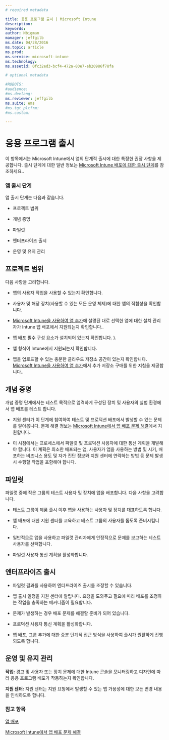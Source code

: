 ```yaml
---
# required metadata

title: 응용 프로그램 출시 | Microsoft Intune
description:
keywords:
author: Nbigman
manager: jeffgilb
ms.date: 04/28/2016
ms.topic: article
ms.prod:
ms.service: microsoft-intune
ms.technology:
ms.assetid: 0fc32ed3-bcf4-472a-80e7-eb20986f78fa

# optional metadata

#ROBOTS:
#audience:
#ms.devlang:
ms.reviewer: jeffgilb
ms.suite: ems
#ms.tgt_pltfrm:
#ms.custom:

---
```


# 응용 프로그램 출시
이 항목에서는 Microsoft Intune에서 앱의 단계적 출시에 대한 특정한 권장 사항을 제공합니다. 출시 단계에 대한 일반 정보는 [Microsoft Intune 배포에 대한 출시 단계](rollout-phases-for-microsoft-intune-deployment.md)를 참조하세요..

### 앱 출시 단계
앱 출시 단계는 다음과 같습니다.

-   프로젝트 범위

-   개념 증명

-   파일럿

-   엔터프라이즈 출시

-   운영 및 유지 관리

## 프로젝트 범위
다음 사항을 고려합니다.

-   앱의 사용자 작업을 사용할 수 있는지 확인합니다.

-   사용자 및 해당 장치(사용할 수 있는 모든 운영 체제)에 대한 앱의 적합성을 확인합니다.

-   [Microsoft Intune을 사용하여 앱 추가](/intune/deploy-use/add-apps)에 설명된 대로 선택한 앱에 대한 설치 관리자가 Intune 앱 배포에서 지원되는지 확인합니다..

-   앱 배포 필수 구성 요소가 설치되어 있는지 확인합니다. <!---, as described in [Plan for app deployment in Microsoft Intune](plan-for-app-deployment-in-microsoft-intune.md--->).

-   앱 형식이 Intune에서 지원되는지 확인합니다.

-   앱을 업로드할 수 있는 충분한 클라우드 저장소 공간이 있는지 확인합니다. [Microsoft Intune을 사용하여 앱 추가](/intune/deploy-use/add-apps)에서 추가 저장소 구매를 위한 지침을 제공합니다..

## 개념 증명
개념 증명 단계에서는 테스트 목적으로 엄격하게 구성된 장치 및 사용자의 실험 환경에서 앱 배포를 테스트 합니다.

-   지원 센터가 이 단계에 참여하여 테스트 및 프로덕션 배포에서 발생할 수 있는 문제를 알아봅니다. 문제 해결 정보는 [Microsoft Intune에서 앱 배포 문제 해결](/intune/troubleshoot/troubleshoot-app-deployment-problems-in-microsoft-intune)에서 지원합니다..

-   이 시점에서는 프로세스에서 파일럿 및 프로덕션 사용자에 대한 통신 계획을 개발해야 합니다. 이 계획은 최소한 배포되는 앱, 사용자가 앱을 사용하는 방법 및 시기, 배포하는 비즈니스 용도 및 자가 진단 정보와 지원 센터에 연락하는 방법 등 문제 발생 시 수행할 작업을 포함해야 합니다.

## 파일럿
파일럿 중에 작은 그룹의 테스트 사용자 및 장치에 앱을 배포합니다. 다음 사항을 고려합니다.

-   테스트 그룹이 제품 출시 이후 앱을 사용하는 사용자 및 장치를 대표하도록 합니다.

-   앱 배포에 대한 지원 센터를 교육하고 테스트 그룹의 사용자를 돕도록 준비시킵니다.

-   일반적으로 앱을 사용하고 파일럿 관리자에게 안정적으로 문제를 보고하는 테스트 사용자를 선택합니다.

-   파일럿 사용자 통신 계획을 활성화합니다.

## 엔터프라이즈 출시

-   파일럿 결과를 사용하여 엔터프라이즈 출시를 조정할 수 있습니다.

-   앱 출시 일정을 지원 센터에 알립니다. 요청을 도와주고 필요에 따라 배포를 조정하는 작업을 충족하는 메커니즘이 필요합니다.

-   문제가 발생하는 경우 배포 문제를 해결할 준비가 되어 있습니다.

-   프로덕션 사용자 통신 계획을 활성화합니다.

-   앱 배포, 그룹 추가에 대한 증분 단계적 접근 방식을 사용하여 출시가 원활하게 진행되도록 합니다.

## 운영 및 유지 관리
**작업:** 경고 및 사용자 또는 장치 문제에 대한 Intune 콘솔을 모니터링하고 디자인에 따라 응용 프로그램 배포가 작동하는지 확인합니다.

**지원 센터:** 지원 센터는 지원 요청에서 발생할 수 있는 앱 가용성에 대한 모든 변경 내용을 인식하도록 합니다.

### 참고 항목
[앱 배포](/intune/deploy-use/deploy-apps)

[Microsoft Intune에서 앱 배포 문제 해결](/intune/troubleshoot/troubleshoot-app-deployment-problems-in-microsoft-intune)


<!--HONumber=May16_HO1-->


